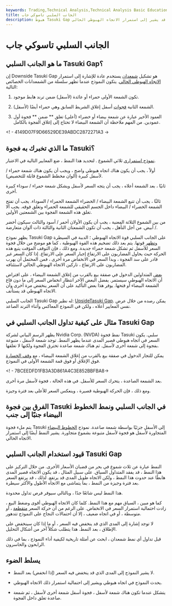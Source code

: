 ```yaml
---
keywords: Trading,Technical Analysis,Technical Analysis Basic Education
title: الجانب السلبي تاسوكي جاب
description: هبوط Tasuki Gap هو تشكيل من ثلاث شمعات قد يشير إلى استمرار الاتجاه الهبوطي الحالي.
---
```


# الجانب السلبي تاسوكي جاب
## ما هو الجانب السلبي Tasuki Gap؟

إن Downside Tasuki Gap هو تشكيل [شمعدان](/candlestick) يستخدم عادة للإشارة إلى استمرار [الاتجاه الهبوطي الحالي](/downtrend). يتكون النموذج عندما تظهر سلسلة من الشمعدانات الخصائص التالية:

1. تكون الشمعة الأولى حمراء أو عائدة (لأسفل) ضمن ترند هابط موجود.

2. الشمعة الثانية [فجوات](/gap) أسفل إغلاق الشريط السابق وهي حمراء أيضًا (لأسفل).

3. العمود الأخير عبارة عن شمعة بيضاء أو خضراء (أعلى) تغلق ** ضمن ** فجوة أول عمودين. من المهم ملاحظة أن الشمعة البيضاء لا تحتاج إلى إغلاق الفجوة بالكامل.

<! - 4149D07F9D66529DE39ABDC2872271A3 ->

## ما الذي تخبرك به فجوة Tasuki؟

[نموذج استمراري](/continuationpattern) ثلاثي الشموع . لتحديد هذا النمط ، ضع المعايير التالية في الاعتبار.

أولاً ، يجب أن يكون هناك اتجاه هبوطي واضح ، ويجب أن يكون هناك شمعة حمراء / لأسفل كبيرة (ألوان مخطط الشموع قابلة للتخصيص).

ثانيًا ، بعد الشمعة أعلاه ، يجب أن يتجه السعر لأسفل ويشكل شمعة حمراء / سوداء كبيرة أخرى.

ثالثًا ، يجب أن تتبع الشمعة البيضاء / الخضراء الشمعة الحمراء / السوداء. يجب أن تفتح الشمعة الخضراء / البيضاء داخل الجسم الحقيقي للشمعة الحمراء وتغلق فوقه. يجب ألا تغلق هذه الشمعة الفجوة بين الشمعتين الأولين.

من بين الشموع الثلاثة المعنية ، يجب أن يكون الأولان أحمر / أسود والثالث سيكون أخضر / أبيض. من أجل التأهل ، يجب أن تكون الشمعتان الثانية والثالثة ذات ألوان متعارضة.

يظهر نموذج Tasuki Gap على الجانب السلبي قوة الاتجاه الهبوطي ؛ الدببة في السيطرة [وتظهر](/bear) قوتها. يتم بعد ذلك تضخيم هذه القوة الهبوطية ، كما هو موضح من خلال فجوة السعر للأسفل ثم تشكل شمعة حمراء جديدة. ومع ذلك ، فإن التوقف المؤقت يتبع هذه الحركة حيث يحاول المضاربون على الارتفاع إجبار السعر على الارتفاع. إذا كان السعر غير قادر على سد الفجوة ، وبدأ السعر في الانخفاض مرة أخرى ، فمن المحتمل أن يهرب المضاربون على الارتفاع ، تاركين الاتجاه الهبوطي الحالي لاستئنافه.

[بعض](/short) المتداولين الدخول في صفقة بيع بالقرب من إغلاق الشمعة البيضاء ، على افتراض أن الاتجاه الهبوطي سيستمر. يفضل البعض الآخر انتظار انخفاض السعر إلى ما دون قاع الشمعة البيضاء أو فتحها. يوفر هذا بعض التأكيد على أن السعر ينخفض مرة أخرى وأن الاتجاه الهبوطي قد يستأنف.

الجانب السلبي Tasuki Gap له نظير: [UpsideTasuki Gap](/upside-tasuki-gap). يمكن رصده من خلال عرض نفس المعايير أعلاه ، ولكن في النموذج المعاكس وأثناء الترند الصاعد.

## مثال على كيفية تداول الجانب السلبي في Tasuki Gap

يظهر الرسم البياني لشركة Nvidia Corp. (NVDA) نمط فجوة Tasuki سلبي. يكون السعر في اتجاه هبوطي قصير المدى عندما يظهر النمط. توجد شمعة لأسفل ، متبوعة بفجوة إلى شمعة أخرى لأسفل. ثم هناك شمعة صاعدة تخترق الفجوة ولكنها لا تغلقها.

يمكن للتجار الدخول في صفقة بيع بالقرب من إغلاق الشمعة البيضاء ، مع [وقف الخسارة](/stop-lossorder) فوق الإغلاق أو فوق قمة الشمعة الأولى في النموذج.

<! - 7BCEEDFD1FB3A3D861A4C3E852BBFBA8->

بعد الشمعة الصاعدة ، يتحرك السعر للأسفل. في هذه الحالة ، فجوة لأسفل مرة أخرى.

ومع ذلك ، فإن الحركة الهبوطية قصيرة ، وينعكس السعر للأعلى بعد فترة وجيزة.

## الفرق بين فجوة Tasuki في الجانب السلبي ونمط الخطوط البيضاء جنبًا إلى جنب

يتم ملء فجوة Tasuki إلى الأسفل جزئيًا بواسطة شمعة صاعدة. نموذج [الخطوط البيضاء](/updown-gap-sidebyside-white-lines) المتجاورة لأسفل هو فجوة لأسفل متبوعة بشموع متجاورة. يشير النمط أيضًا إلى استمرار الاتجاه الحالي.

## قيود استخدام الجانب السلبي Tasuki Gap

النمط عبارة عن ثلاث شموع في بحر من قضبان الأسعار الأخرى. من خلال التركيز على هذا النمط ، قد يفقد المتداول السياق. على سبيل المثال ، قد يكون الاتجاه قصير المدى هابطًا عند حدوث هذا النمط ، ولكن الاتجاه طويل المدى قد يرتفع. لذلك ، قد يرتفع السعر بعد فترة وجيزة من النمط ، بما يتماشى مع الاتجاه الأطول والأكثر سيطرة.

هذا النمط ليس شائعًا جدًا ، وبالتالي سيوفر فرص تداول محدودة.

كما هو مبين ، السياق مهم مع هذا النمط. كلما كان الاتجاه الهبوطي أقوى وضغط البيع ، زادت احتمالية استمرار السعر في الانخفاض. على الرغم من أن حركة السعر [متقطعة](/choppymarket) ، أو متوسطة ، أو في اتجاه ضعيف ، إلا أن احتمالات النجاح على النموذج تتدهور.

لا توجد إشارة إلى المدى الذي قد ينخفض فيه السعر ، أو ما إذا كان سينخفض على الإطلاق ، بعد النمط. هذا يتطلب شكلاً آخر من أشكال التحليل.

قبل تداول أي نمط شمعدان ، ابحث عن أمثلة تاريخية لكيفية أداء النموذج ، بما في ذلك الرابحون والخاسرون.

## يسلط الضوء

- لا يشير النموذج إلى المدى الذي قد ينخفض فيه السعر (إذا انخفض) بعد النمط.

- يحدث النموذج في اتجاه هبوطي ويشير إلى احتمالية استمرار ذلك الاتجاه الهبوطي.

- يتشكل عندما تكون هناك شمعة لأسفل ، فجوة أسفل شمعة أخرى لأسفل ، ثم شمعة صاعدة تغلق داخل الفجوة.


